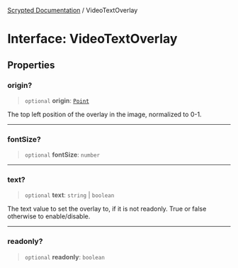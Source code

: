[Scrypted Documentation](../globals.md) / VideoTextOverlay

# Interface: VideoTextOverlay

## Properties

### origin?

> `optional` **origin**: [`Point`](../type-aliases/Point.md)

The top left position of the overlay in the image, normalized to 0-1.

***

### fontSize?

> `optional` **fontSize**: `number`

***

### text?

> `optional` **text**: `string` \| `boolean`

The text value to set the overlay to, if it is not readonly. True or false otherwise to enable/disable.

***

### readonly?

> `optional` **readonly**: `boolean`
